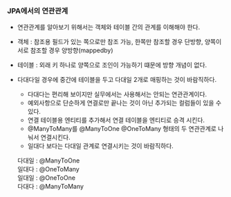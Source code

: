 ### JPA에서의 연관관계

- 연관관계를 알아보기 위해서는 객체와 테이블 간의 관계를 이해해야 한다.
- 객체 : 참조용 필드가 있는 쪽으로만 참조 가능, 한쪽만 참조할 경우 단방향, 양쪽이 서로 참조할 경우 양방향(mappedby)
- 테이블 : 외래 키 하나로 양쪽으로 조인이 가능하기 떄문에 방향 개념이 없다.
- 다대다일 경우에 중간에 테이블을 두고 다대일 2개로 매핑하는 것이 바람직하다.
  - 다대다는 편리해 보이지만 실무에서는 사용해서는 안되는 연관관계이다.
  - 예외사항으로 단순하게 연결로만 끝나는 것이 아닌 추가되는 컬럼들이 있을 수 있다.
  - 연결 테이블용 엔티티를 추가해서 연결 테이블을 엔티티로 승격 시킨다.
  - @ManyToMany를 @ManyToOne @OneToMany 형태의 두 연관관계로 나눠서 연결시킨다.
  - 일대다 보다는 다대일 관계로 연결시키는 것이 바람직하다.

  다대일 : @ManyToOne <br>
  일대다 : @OneToMany <br>
  일대일 : @OneToOne <br>
  다대다 : @ManyToMany
